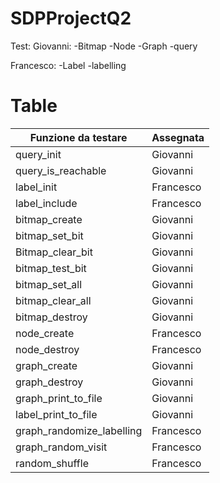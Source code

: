 # SDPProjectQ2

Test:
Giovanni:
	-Bitmap
	-Node
	-Graph
	-query
 	
Francesco:
	-Label
	-labelling

# Table

|Funzione da testare| Assegnata |
|-------------------|-----------|
|query_init| Giovanni|
|query_is_reachable| Giovanni|
|label_init| Francesco |
|label_include| Francesco |
|bitmap_create| Giovanni|
|bitmap_set_bit| Giovanni|
|Bitmap_clear_bit| Giovanni|
|bitmap_test_bit| Giovanni|
|bitmap_set_all| Giovanni|
|bitmap_clear_all| Giovanni|
|bitmap_destroy| Giovanni|
|node_create| Francesco |
|node_destroy| Francesco |
|graph_create| Giovanni|
|graph_destroy| Giovanni|
|graph_print_to_file| Giovanni|
|label_print_to_file| Giovanni|
|graph_randomize_labelling| Francesco |
|graph_random_visit| Francesco |
|random_shuffle| Francesco |
